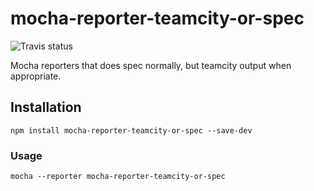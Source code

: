 # mocha-reporter-teamcity-or-spec

![Travis status](https://travis-ci.org/n3dst4/mocha-reporter-teamcity-or-spec.svg)

Mocha reporters that does spec normally, but teamcity output when appropriate.

## Installation

```
npm install mocha-reporter-teamcity-or-spec --save-dev
```

### Usage

```
mocha --reporter mocha-reporter-teamcity-or-spec
```
